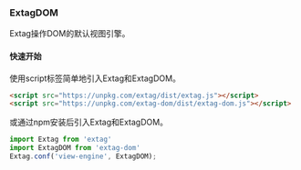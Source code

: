 ### ExtagDOM
Extag操作DOM的默认视图引擎。

#### 快速开始
使用script标签简单地引入Extag和ExtagDOM。
```html
<script src="https://unpkg.com/extag/dist/extag.js"></script>
<script src="https://unpkg.com/extag-dom/dist/extag-dom.js"></script>
```
或通过npm安装后引入Extag和ExtagDOM。
```javascript
import Extag from 'extag'
import ExtagDOM from 'extag-dom'
Extag.conf('view-engine', ExtagDOM);
```
